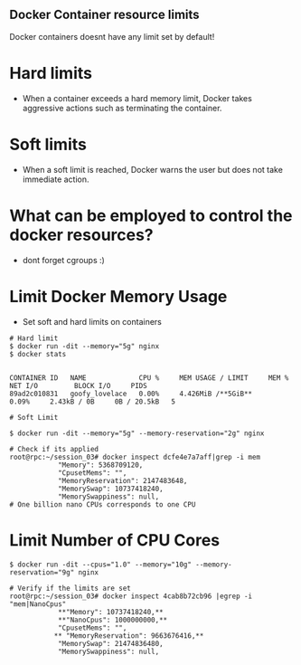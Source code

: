 ## Docker Container resource limits

Docker containers doesnt have any limit set by default! 

# Hard limits 
  -  When a container exceeds a hard memory limit, Docker takes aggressive actions such as terminating the container.
# Soft limits 
  - When a soft limit is reached, Docker warns the user but does not take immediate action.

# What can be employed to control the docker resources? 
  - dont forget cgroups :)

# Limit Docker Memory Usage  
  - Set soft and hard limits on containers

```
# Hard limit 
$ docker run -dit --memory="5g" nginx
$ docker stats


CONTAINER ID   NAME             CPU %     MEM USAGE / LIMIT     MEM %     NET I/O         BLOCK I/O     PIDS
89ad2c010831   goofy_lovelace   0.00%     4.426MiB /**5GiB**       0.09%     2.43kB / 0B     0B / 20.5kB   5

# Soft Limit

$ docker run -dit --memory="5g" --memory-reservation="2g" nginx

# Check if its applied 
root@rpc:~/session_03# docker inspect dcfe4e7a7aff|grep -i mem
            "Memory": 5368709120,
            "CpusetMems": "",
            "MemoryReservation": 2147483648,
            "MemorySwap": 10737418240,
            "MemorySwappiness": null,
# One billion nano CPUs corresponds to one CPU
```

# Limit Number of CPU Cores

```
$ docker run -dit --cpus="1.0" --memory="10g" --memory-reservation="9g" nginx

# Verify if the limits are set
root@rpc:~/session_03# docker inspect 4cab8b72cb96 |egrep -i "mem|NanoCpus"
            **"Memory": 10737418240,**
            **"NanoCpus": 1000000000,**
            "CpusetMems": "",
           ** "MemoryReservation": 9663676416,**
            "MemorySwap": 21474836480,
            "MemorySwappiness": null,

```

